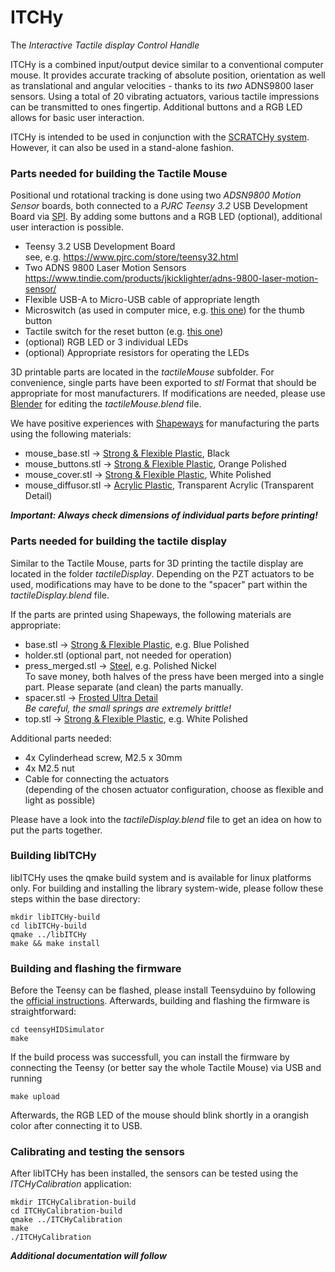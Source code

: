# ITCHy
The *Interactive Tactile display Control Handle*

ITCHy is a combined input/output device similar to a conventional computer mouse. It provides accurate tracking of absolute position, orientation as well as translational and angular velocities - thanks to its *two* ADNS9800 laser sensors. Using a total of 20 vibrating actuators, various tactile impressions can be transmitted to ones fingertip. Additional buttons and a RGB LED allows for basic user interaction.

ITCHy is intended to be used in conjunction with the [SCRATCHy system](https://github.com/OpenTactile/SCRATCHy).<br>
However, it can also be used in a stand-alone fashion.

### Parts needed for building the Tactile Mouse

Positional und rotational tracking is done using two *ADSN9800 Motion Sensor* boards, both connected to a *PJRC Teensy 3.2* USB Development Board via [SPI](https://en.wikipedia.org/wiki/Serial_Peripheral_Interface_Bus). By adding some buttons and a RGB LED (optional), additional user interaction is possible.

  * Teensy 3.2 USB Development Board<br>
    see, e.g. https://www.pjrc.com/store/teensy32.html    
  * Two ADNS 9800 Laser Motion Sensors<br>
    https://www.tindie.com/products/jkicklighter/adns-9800-laser-motion-sensor/
  * Flexible USB-A to Micro-USB cable of appropriate length  
  * Microswitch (as used in computer mice, e.g. [this one](http://www.newark.com/omron-electronic-components/d2f/microswitch-pin-plunger-spdt-3a/dp/36K7257)) for the thumb button
  * Tactile switch for the reset button (e.g. [this one](http://www.newark.com/alps/skhhaqa010/switch-tactile-6x6mm-vert-red/dp/94T3234))
  * (optional) RGB LED or 3 individual LEDs
  * (optional) Appropriate resistors for operating the LEDs
  
3D printable parts are located in the *tactileMouse* subfolder. For convenience, single parts have been exported to *stl* Format that should be appropriate for most manufacturers. If modifications are needed, please use [Blender](https://www.blender.org/) for editing the *tactileMouse.blend* file.

We have positive experiences with [Shapeways](https://www.shapeways.com/) for manufacturing the parts using the following materials:

  * mouse_base.stl &rarr; [Strong & Flexible Plastic](https://www.shapeways.com/materials/strong-and-flexible-plastic), Black
  * mouse_buttons.stl &rarr; [Strong & Flexible Plastic](https://www.shapeways.com/materials/strong-and-flexible-plastic), Orange Polished
  * mouse_cover.stl &rarr; [Strong & Flexible Plastic](https://www.shapeways.com/materials/strong-and-flexible-plastic), White Polished
  * mouse_diffusor.stl &rarr; [Acrylic Plastic](https://www.shapeways.com/materials/acrylic-plastic), Transparent Acrylic (Transparent Detail)

***Important: Always check dimensions of individual parts before printing!***

### Parts needed for building the tactile display

Similar to the Tactile Mouse, parts for 3D printing the tactile display are located in the folder *tactileDisplay*. Depending on the PZT actuators to be used, modifications may have to be done to the "spacer" part within the *tactileDisplay.blend* file.

If the parts are printed using Shapeways, the following materials are appropriate:

  * base.stl &rarr; [Strong & Flexible Plastic](https://www.shapeways.com/materials/strong-and-flexible-plastic), e.g. Blue Polished
  * holder.stl (optional part, not needed for operation)
  * press_merged.stl &rarr; [Steel](https://www.shapeways.com/materials/steel), e.g. Polished Nickel<br>
    To save money, both halves of the press have been merged into a single part. Please separate (and clean) the parts manually.
  * spacer.stl &rarr; [Frosted Ultra Detail](https://www.shapeways.com/materials/frosted-detail-plastic)<br>
    *Be careful, the small springs are extremely brittle!*
  * top.stl &rarr; [Strong & Flexible Plastic](https://www.shapeways.com/materials/strong-and-flexible-plastic), e.g. White Polished
  
Additional parts needed:
  * 4x Cylinderhead screw, M2.5 x 30mm
  * 4x M2.5 nut
  * Cable for connecting the actuators<br>(depending of the chosen actuator configuration, choose as flexible and light as possible)

Please have a look into the *tactileDisplay.blend* file to get an idea on how to put the parts together.

### Building libITCHy
libITCHy uses the qmake build system and is available for linux platforms only. For building and installing the library system-wide, please follow these steps within the base directory:

```shell
mkdir libITCHy-build
cd libITCHy-build
qmake ../libITCHy
make && make install
```

### Building and flashing the firmware
Before the Teensy can be flashed, please install Teensyduino by following the [official instructions](https://www.pjrc.com/teensy/td_download.html). Afterwards, building and flashing the firmware is straightforward:

```shell
cd teensyHIDSimulator
make
```
If the build process was successfull, you can install the firmware by connecting the Teensy (or better say the whole Tactile Mouse) via USB and running

```shell
make upload
```
Afterwards, the RGB LED of the mouse should blink shortly in a orangish color after connecting it to USB.

### Calibrating and testing the sensors
After libITCHy has been installed, the sensors can be tested using the *ITCHyCalibration* application:

```shell
mkdir ITCHyCalibration-build
cd ITCHyCalibration-build
qmake ../ITCHyCalibration
make
./ITCHyCalibration
```
***Additional documentation will follow***
